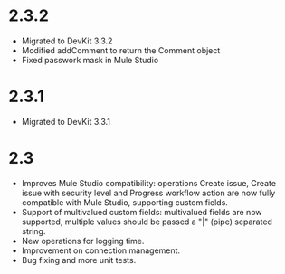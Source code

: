 2.3.2
=====

- Migrated to DevKit 3.3.2
- Modified addComment to return the Comment object
- Fixed passwork mask in Mule Studio

2.3.1
=====

- Migrated to DevKit 3.3.1

2.3
===

- Improves Mule Studio compatibility: operations Create issue, Create issue with security level and Progress workflow action are now fully compatible with Mule Studio, supporting custom fields.
- Support of multivalued custom fields: multivalued fields are now supported, multiple values should be passed a "|" (pipe) separated string.
- New operations for logging time.
- Improvement on connection management.
- Bug fixing and more unit tests.
